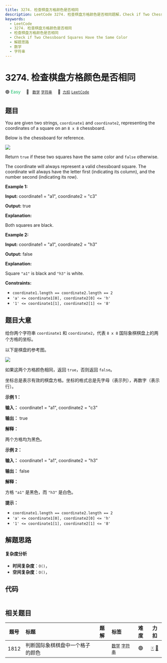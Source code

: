 ```yaml
---
title: 3274. 检查棋盘方格颜色是否相同
description: LeetCode 3274. 检查棋盘方格颜色是否相同题解，Check if Two Chessboard Squares Have the Same Color，包含解题思路、复杂度分析以及完整的 JavaScript 代码实现。
keywords:
  - LeetCode
  - 3274. 检查棋盘方格颜色是否相同
  - 检查棋盘方格颜色是否相同
  - Check if Two Chessboard Squares Have the Same Color
  - 解题思路
  - 数学
  - 字符串
---
```


# 3274. 检查棋盘方格颜色是否相同

🟢 <font color=#15bd66>Easy</font>&emsp; 🔖&ensp; [`数学`](/tag/math.md) [`字符串`](/tag/string.md)&emsp; 🔗&ensp;[`力扣`](https://leetcode.cn/problems/check-if-two-chessboard-squares-have-the-same-color) [`LeetCode`](https://leetcode.com/problems/check-if-two-chessboard-squares-have-the-same-color)

## 题目

You are given two strings, `coordinate1` and `coordinate2`, representing the
coordinates of a square on an `8 x 8` chessboard.

Below is the chessboard for reference.

![](https://assets.leetcode.com/uploads/2024/07/17/screenshot-2021-02-20-at-22159-pm.png)

Return `true` if these two squares have the same color and `false` otherwise.

The coordinate will always represent a valid chessboard square. The coordinate
will always have the letter first (indicating its column), and the number
second (indicating its row).



**Example 1:**

**Input:** coordinate1 = "a1", coordinate2 = "c3"

**Output:** true

**Explanation:**

Both squares are black.

**Example 2:**

**Input:** coordinate1 = "a1", coordinate2 = "h3"

**Output:** false

**Explanation:**

Square `"a1"` is black and `"h3"` is white.



**Constraints:**

  * `coordinate1.length == coordinate2.length == 2`
  * `'a' <= coordinate1[0], coordinate2[0] <= 'h'`
  * `'1' <= coordinate1[1], coordinate2[1] <= '8'`


## 题目大意

给你两个字符串 `coordinate1` 和 `coordinate2`，代表 `8 x 8` 国际象棋棋盘上的两个方格的坐标。

以下是棋盘的参考图。

![](https://assets.leetcode.com/uploads/2024/07/17/screenshot-2021-02-20-at-22159-pm.png)

如果这两个方格颜色相同，返回 `true`，否则返回 `false`。

坐标总是表示有效的棋盘方格。坐标的格式总是先字母（表示列），再数字（表示行）。



**示例 1：**

**输入：** coordinate1 = "a1", coordinate2 = "c3"

**输出：** true

**解释：**

两个方格均为黑色。

**示例 2：**

**输入：** coordinate1 = "a1", coordinate2 = "h3"

**输出：** false

**解释：**

方格 `"a1"` 是黑色，而 `"h3"` 是白色。



**提示：**

  * `coordinate1.length == coordinate2.length == 2`
  * `'a' <= coordinate1[0], coordinate2[0] <= 'h'`
  * `'1' <= coordinate1[1], coordinate2[1] <= '8'`


## 解题思路

#### 复杂度分析

- **时间复杂度**：`O()`，
- **空间复杂度**：`O()`，

## 代码

```javascript

```

## 相关题目

<!-- prettier-ignore -->
| 题号 | 标题 | 题解 | 标签 | 难度 | 力扣 |
| :------: | :------ | :------: | :------ | :------: | :------: |
| 1812 | 判断国际象棋棋盘中一个格子的颜色 |  |  [`数学`](/tag/math.md) [`字符串`](/tag/string.md) | 🟢 | [🀄️](https://leetcode.cn/problems/determine-color-of-a-chessboard-square) [🔗](https://leetcode.com/problems/determine-color-of-a-chessboard-square) |